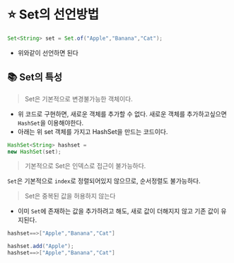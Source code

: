 
# ⭐ Set의 선언방법
```java
Set<String> set = Set.of("Apple","Banana","Cat");
```
- 위와같이 선언하면 된다
## 📚 Set의 특성

> Set은 기본적으로 변경불가능한 객체이다.

- 위 코드로 구현하면, 새로운 객체를 추가할 수 없다.
새로운 객체를 추가하고싶으면 `HashSet`을 이용해야한다.
-  아래는 위 set 객체를 가지고 HashSet을 만드는 코드이다.
```java
HashSet<String> hashset = 
new HashSet(set);
```

> 기본적으로 Set은 인덱스로 접근이 불가능하다.

`Set`은 기본적으로 `index`로 정렬되어있지 않으므로, 순서정렬도 불가능하다.
> Set은 중복된 값을 허용하지 않는다

- 이미 `Set`에 존재하는 값을 추가하려고 해도, 새로 값이 더해지지 않고 기존 값이 유지된다.
```java
hashset==>["Apple","Banana","Cat"]

hashset.add("Apple");
hashset==>["Apple","Banana","Cat"]
```
